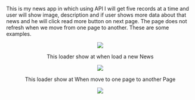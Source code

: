 This is my news app in which using API I will get five records at a time and user will show image, description and if user shows more data about that news and he will click read more button on next page. The page does not refresh when we move from one page to another. These are some examples.

<p align="center">
<img src="https://user-images.githubusercontent.com/102573818/231537131-30cb4d1a-9d8a-464c-ae11-3f39d9e842db.png" />
</p>

<p align="center">This loader show at when load a new News</p>
<p align="center">
<img src="https://user-images.githubusercontent.com/102573818/231537141-e6e39c66-7bc6-4a0f-907d-55237467e79f.png" />
</p>

<p align="center">This loader show at When move to one page to another Page</p>
<p align="center">
<img src="https://user-images.githubusercontent.com/102573818/231537154-20d4ab35-fc0c-4bf4-9a9d-0e4a5c8d52d3.png" />
</p>
